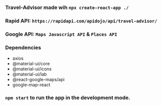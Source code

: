 ### Travel-Advisor made wih `npx create-react-app ./`

### Rapid API: `https://rapidapi.com/apidojo/api/travel-advisor/`

### Google API: `Maps Javascript API` & `Places API`

### Dependencies

- axios 
- @material-ui/core 
- @material-ui/icons 
- @material-ui/lab 
- @react-google-maps/api
- google-map-react

### `npm start` to run the app in the development mode.